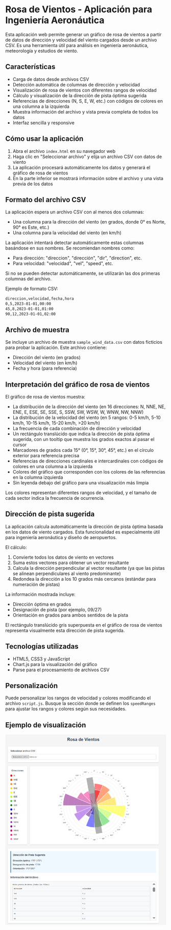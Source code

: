 # Rosa de Vientos - Aplicación para Ingeniería Aeronáutica

Esta aplicación web permite generar un gráfico de rosa de vientos a partir de datos de dirección y velocidad del viento cargados desde un archivo CSV. Es una herramienta útil para análisis en ingeniería aeronáutica, meteorología y estudios de viento.

## Características

- Carga de datos desde archivos CSV
- Detección automática de columnas de dirección y velocidad
- Visualización de rosa de vientos con diferentes rangos de velocidad
- Cálculo y visualización de la dirección de pista óptima sugerida
- Referencias de direcciones (N, S, E, W, etc.) con códigos de colores en una columna a la izquierda
- Muestra información del archivo y vista previa completa de todos los datos
- Interfaz sencilla y responsive

## Cómo usar la aplicación

1. Abra el archivo `index.html` en su navegador web
2. Haga clic en "Seleccionar archivo" y elija un archivo CSV con datos de viento
3. La aplicación procesará automáticamente los datos y generará el gráfico de rosa de vientos
4. En la parte inferior se mostrará información sobre el archivo y una vista previa de los datos

## Formato del archivo CSV

La aplicación espera un archivo CSV con al menos dos columnas:

- Una columna para la dirección del viento (en grados, donde 0° es Norte, 90° es Este, etc.)
- Una columna para la velocidad del viento (en km/h)

La aplicación intentará detectar automáticamente estas columnas basándose en sus nombres. Se recomiendan nombres como:

- Para dirección: "direccion", "dirección", "dir", "direction", etc.
- Para velocidad: "velocidad", "vel", "speed", etc.

Si no se pueden detectar automáticamente, se utilizarán las dos primeras columnas del archivo.

Ejemplo de formato CSV:
```
direccion,velocidad,fecha,hora
0,5,2023-01-01,00:00
45,8,2023-01-01,01:00
90,12,2023-01-01,02:00
```

## Archivo de muestra

Se incluye un archivo de muestra `sample_wind_data.csv` con datos ficticios para probar la aplicación. Este archivo contiene:

- Dirección del viento (en grados)
- Velocidad del viento (en km/h)
- Fecha y hora (para referencia)

## Interpretación del gráfico de rosa de vientos

El gráfico de rosa de vientos muestra:

- La distribución de la dirección del viento (en 16 direcciones: N, NNE, NE, ENE, E, ESE, SE, SSE, S, SSW, SW, WSW, W, WNW, NW, NNW)
- La distribución de la velocidad del viento (en 5 rangos: 0-5 km/h, 5-10 km/h, 10-15 km/h, 15-20 km/h, >20 km/h)
- La frecuencia de cada combinación de dirección y velocidad
- Un rectángulo translúcido que indica la dirección de pista óptima sugerida, con un tooltip que muestra los grados exactos al pasar el cursor
- Marcadores de grados cada 15° (0°, 15°, 30°, 45°, etc.) en el círculo exterior para referencia precisa
- Referencias de direcciones cardinales e intercardinales con códigos de colores en una columna a la izquierda
- Colores del gráfico que corresponden con los colores de las referencias en la columna izquierda
- Sin leyenda debajo del gráfico para una visualización más limpia

Los colores representan diferentes rangos de velocidad, y el tamaño de cada sector indica la frecuencia de ocurrencia.

## Dirección de pista sugerida

La aplicación calcula automáticamente la dirección de pista óptima basada en los datos de viento cargados. Esta funcionalidad es especialmente útil para ingeniería aeronáutica y diseño de aeropuertos.

El cálculo:
1. Convierte todos los datos de viento en vectores
2. Suma estos vectores para obtener un vector resultante
3. Calcula la dirección perpendicular al vector resultante (ya que las pistas se alinean perpendiculares al viento predominante)
4. Redondea la dirección a los 10 grados más cercanos (estándar para numeración de pistas)

La información mostrada incluye:
- Dirección óptima en grados
- Designación de pista (por ejemplo, 09/27)
- Orientación en grados para ambos sentidos de la pista

El rectángulo translúcido gris superpuesta en el gráfico de rosa de vientos representa visualmente esta dirección de pista sugerida.

## Tecnologías utilizadas

- HTML5, CSS3 y JavaScript
- Chart.js para la visualización del gráfico
- Parse para el procesamiento de archivos CSV

## Personalización
Puede personalizar los rangos de velocidad y colores modificando el archivo `script.js`. Busque la sección donde se definen los `speedRanges` para ajustar los rangos y colores según sus necesidades.

## Ejemplo de visualización

![Ejemplo de rosa de vientos](image.png)

